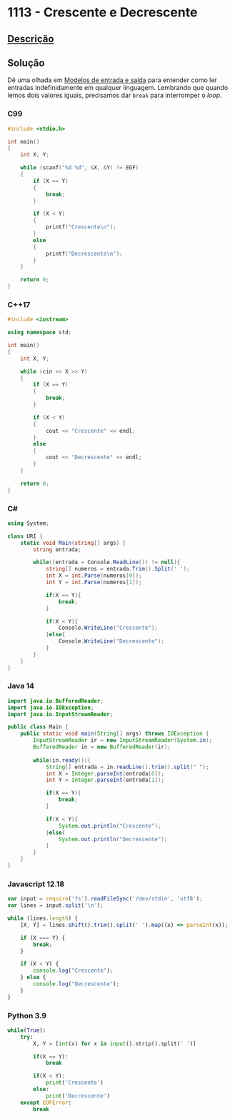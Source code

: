 # 1113 - Crescente e Decrescente

## [Descrição](https://www.beecrowd.com.br/judge/pt/problems/view/1113)

## Solução

Dê uma olhada em [Modelos de entrada e saída](../../../introducao/modelos-de-entrada-e-saida/README.md#entrada-até-eof) para entender como ler entradas indefinidamente em qualquer linguagem. Lembrando que quando lemos dois valores iguais, precisamos dar `break` para interromper o *loop*.

### C99

```c
#include <stdio.h>

int main()
{
    int X, Y;

    while (scanf("%d %d", &X, &Y) != EOF)
    {
        if (X == Y)
        {
            break;
        }

        if (X < Y)
        {
            printf("Crescente\n");
        }
        else
        {
            printf("Decrescente\n");
        }
    }

    return 0;
}
```

### C++17

```cpp
#include <iostream>

using namespace std;

int main()
{
    int X, Y;

    while (cin >> X >> Y)
    {
        if (X == Y)
        {
            break;
        }

        if (X < Y)
        {
            cout << "Crescente" << endl;
        }
        else
        {
            cout << "Decrescente" << endl;
        }
    }

    return 0;
}
```

### C#

```cs
using System;

class URI {
    static void Main(string[] args) {
        string entrada;

        while((entrada = Console.ReadLine()) != null){
            string[] numeros = entrada.Trim().Split(' ');
            int X = int.Parse(numeros[0]);
            int Y = int.Parse(numeros[1]);

            if(X == Y){
                break;
            }

            if(X < Y){
                Console.WriteLine("Crescente");
            }else{
                Console.WriteLine("Decrescente");
            }
        }
    }
}
```

### Java 14

```java
import java.io.BufferedReader;
import java.io.IOException;
import java.io.InputStreamReader;

public class Main {
    public static void main(String[] args) throws IOException {
        InputStreamReader ir = new InputStreamReader(System.in);
        BufferedReader in = new BufferedReader(ir);
    
        while(in.ready()){
            String[] entrada = in.readLine().trim().split(" ");
            int X = Integer.parseInt(entrada[0]);
            int Y = Integer.parseInt(entrada[1]);

            if(X == Y){
                break;
            }

            if(X < Y){
                System.out.println("Crescente");
            }else{
                System.out.println("Decrescente");
            }
        }
    }
}
```

### Javascript 12.18

```js
var input = require('fs').readFileSync('/dev/stdin', 'utf8');
var lines = input.split('\n');

while (lines.length) {
    [X, Y] = lines.shift().trim().split(' ').map((x) => parseInt(x));

    if (X === Y) {
        break;
    }

    if (X < Y) {
        console.log("Crescente");
    } else {
        console.log("Decrescente");
    }
}
```

### Python 3.9

```py
while(True):
    try:
        X, Y = [int(x) for x in input().strip().split(' ')]

        if(X == Y):
            break

        if(X < Y):
            print('Crescente')
        else:
            print('Decrescente')
    except EOFError:
        break
```